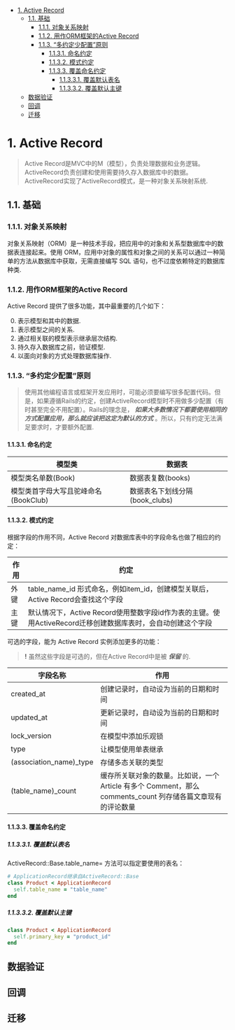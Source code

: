 <!-- TOC -->

- [1. Active Record](#1-active-record)
  - [1.1. 基础](#11-基础)
    - [1.1.1. 对象关系映射](#111-对象关系映射)
    - [1.1.2. 用作ORM框架的Active Record](#112-用作orm框架的active-record)
    - [1.1.3. “多约定少配置”原则](#113-多约定少配置原则)
      - [1.1.3.1. 命名约定](#1131-命名约定)
      - [1.1.3.2. 模式约定](#1132-模式约定)
      - [1.1.3.3. 覆盖命名约定](#1133-覆盖命名约定)
        - [1.1.3.3.1. 覆盖默认表名](#11331-覆盖默认表名)
        - [1.1.3.3.2. 覆盖默认主键](#11332-覆盖默认主键)
  - [数据验证](#数据验证)
  - [回调](#回调)
  - [迁移](#迁移)

<!-- /TOC -->

# 1. Active Record

> Active Record是MVC中的M（模型），负责处理数据和业务逻辑。ActiveRecord负责创建和使用需要持久存入数据库中的数据。ActiveRecord实现了ActiveRecord模式，是一种对象关系映射系统.

## 1.1. 基础

### 1.1.1. 对象关系映射

对象关系映射（ORM）是一种技术手段，把应用中的对象和关系型数据库中的数据表连接起来。使用 ORM，应用中对象的属性和对象之间的关系可以通过一种简单的方法从数据库中获取，无需直接编写 SQL 语句，也不过度依赖特定的数据库种类.

### 1.1.2. 用作ORM框架的Active Record

Active Record 提供了很多功能，其中最重要的几个如下：

0. 表示模型和其中的数据.
0. 表示模型之间的关系.
0. 通过相关联的模型表示继承层次结构.
0. 持久存入数据库之前，验证模型.
0. 以面向对象的方式处理数据库操作.

### 1.1.3. “多约定少配置”原则

> 使用其他编程语言或框架开发应用时，可能必须要编写很多配置代码。但是，如果遵循Rails的约定，创建ActiveRecord模型时不用做多少配置（有时甚至完全不用配置）。Rails的理念是， ***如果大多数情况下都要使用相同的方式配置应用，那么就应该把这定为默认的方式*** 。所以，只有约定无法满足要求时，才要额外配置.

#### 1.1.3.1. 命名约定

模型类|数据表
-|-
模型类名单数(Book)|数据表复数(books)
模型类首字母大写且驼峰命名(BookClub)|数据表名下划线分隔(book_clubs)

#### 1.1.3.2. 模式约定

根据字段的作用不同，Active Record 对数据库表中的字段命名也做了相应的约定：

作用|约定
-|-
外键|table_name_id 形式命名，例如item_id，创建模型关联后，Active Record会查找这个字段
主键|默认情况下，Active Record使用整数字段id作为表的主键。使用ActiveRecord迁移创建数据库表时，会自动创建这个字段

可选的字段，能为 Active Record 实例添加更多的功能：

> **!** 虽然这些字段是可选的，但在Active Record中是被 ***保留*** 的.

字段名称|作用
-|-
created_at|创建记录时，自动设为当前的日期和时间
updated_at|更新记录时，自动设为当前的日期和时间
lock_version|在模型中添加乐观锁
type|让模型使用单表继承
(association_name)_type|存储多态关联的类型
(table_name)_count|缓存所关联对象的数量。比如说，一个 Article 有多个 Comment，那么 comments_count 列存储各篇文章现有的评论数量

#### 1.1.3.3. 覆盖命名约定

##### 1.1.3.3.1. 覆盖默认表名

ActiveRecord::Base.table_name= 方法可以指定要使用的表名：

```ruby
# ApplicationRecord继承自ActiveRecord::Base
class Product < ApplicationRecord
  self.table_name = "table_name"
end
```

##### 1.1.3.3.2. 覆盖默认主键

```ruby
class Product < ApplicationRecord
  self.primary_key = "product_id"
end
```

## 数据验证

## 回调

## 迁移